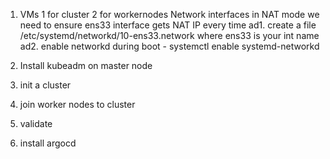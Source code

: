 1. VMs 1 for cluster 2 for workernodes
    Network interfaces in NAT mode
    we need to ensure ens33 interface gets NAT IP every time
    ad1. create a file /etc/systemd/networkd/10-ens33.network where ens33 is your int name
    ad2. enable networkd during boot - systemctl enable systemd-networkd
   
3. Install kubeadm on master node
4. init a cluster
5. join worker nodes to cluster
6. validate
7. install argocd
